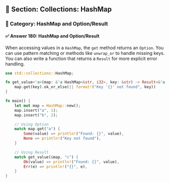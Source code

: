## 📘 Section: Collections: HashMap  
### 🔹 Category: HashMap and Option/Result  
#### ✅ Answer 180: HashMap and Option/Result

When accessing values in a `HashMap`, the `get` method returns an `Option`. You can use pattern matching or methods like `unwrap_or` to handle missing keys. You can also write a function that returns a `Result` for more explicit error handling.

```rust
use std::collections::HashMap;

fn get_value<'a>(map: &'a HashMap<&str, i32>, key: &str) -> Result<&'a i32, String> {
    map.get(key).ok_or_else(|| format!("Key '{}' not found", key))
}

fn main() {
    let mut map = HashMap::new();
    map.insert("a", 1);
    map.insert("b", 2);

    // Using Option
    match map.get("a") {
        Some(value) => println!("Found: {}", value),
        None => println!("Key not found"),
    }

    // Using Result
    match get_value(&map, "c") {
        Ok(value) => println!("Found: {}", value),
        Err(e) => println!("{}", e),
    }
}
```
